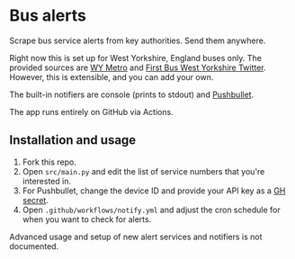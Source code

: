 # Bus alerts

Scrape bus service alerts from key authorities. Send them anywhere.

Right now this is set up for West Yorkshire, England buses only. The provided
sources are [WY Metro](https://www.wymetro.com/plan-a-journey/travel-news/bus-travel-alerts/)
and [First Bus West Yorkshire Twitter](https://twitter.com/FirstWestYorks).
However, this is extensible, and you can add your own.

The built-in notifiers are console (prints to stdout) and [Pushbullet](https://www.pushbullet.com/).

The app runs entirely on GitHub via Actions.

## Installation and usage

1. Fork this repo.
2. Open `src/main.py` and edit the list of service numbers that you're
interested in.
3. For Pushbullet, change the device ID and provide your API key as a
[GH secret](https://docs.github.com/en/actions/security-guides/encrypted-secrets).
4. Open `.github/workflows/notify.yml` and adjust the cron schedule for when
you want to check for alerts.

Advanced usage and setup of new alert services and notifiers is not documented.
